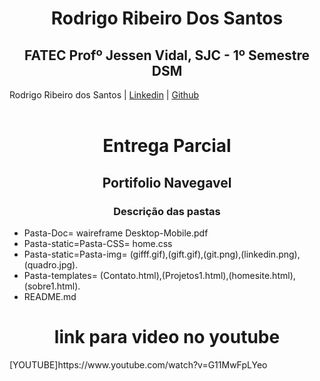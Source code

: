 <h1 align="center">Rodrigo Ribeiro Dos Santos</h1>
<h2 align="center"> FATEC Profº Jessen Vidal, SJC - 1º Semestre DSM </h2>
<div>
 
Rodrigo Ribeiro dos Santos | [Linkedin](https://www.linkedin.com/in/rodrigo-ribeiro-5008211b8/) | [Github](https://github.com/rodrigoribeiro027)  
<br>



</div>

<div>
 <h1 align="center">Entrega Parcial</h1>
 <h2 align="center">Portifolio Navegavel</h2>
 
 <h3 align="center"> Descrição das pastas </h3>
 <ul>
    <Li>Pasta-Doc= waireframe Desktop-Mobile.pdf  </Li>
    <Li>Pasta-static=Pasta-CSS= home.css </Li>
    <Li>Pasta-static=Pasta-img= (gifff.gif),(gift.gif),(git.png),(linkedin.png),(quadro.jpg). </Li>
    <Li>Pasta-templates= (Contato.html),(Projetos1.html),(homesite.html),(sobre1.html). </Li>
    <Li>README.md
  </ul>
 <div>
 
<div>
<h1 align="center">link para video no youtube</h1>
[YOUTUBE]https://www.youtube.com/watch?v=G11MwFpLYeo
<br>

 
 <div>
 
